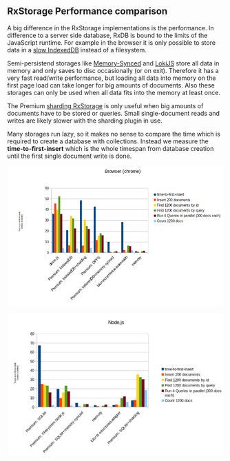 ## RxStorage Performance comparison

A big difference in the RxStorage implementations is the performance. In difference to a server side database, RxDB is bound to the limits of the JavaScript runtime. For example in the browser it is only possible to store data in a [slow IndexedDB](./slow-indexeddb.md) instead of a filesystem.

Semi-persistend storages like [Memory-Synced](./rx-storage-memory-synced.md) and [LokiJS](./rx-storage-lokijs.md) store all data in memory and only saves to disc occasionally (or on exit). Therefore it has a very fast read/write performance, but loading all data into memory on the first page load can take longer for big amounts of documents. Also these storages can only be used when all data fits into the memory at least once.

The Premium [sharding RxStorage](./rx-storage-sharding.md) is only useful when big amounts of documents have to be stored or queries. Small single-document reads and writes are likely slower with the sharding plugin in use.

Many storages run lazy, so it makes no sense to compare the time which is required to create a database with collections. Instead we measure the **time-to-first-insert** which is the whole timespan from database creation until the first single document write is done.

<p align="center">
  <img src="./files/rx-storage-performance-browser.png" alt="RxStorage performance - browser" width="700" />
</p>

<p align="center">
  <img src="./files/rx-storage-performance-node.png" alt="RxStorage performance - Node.js" width="700" />
</p>

